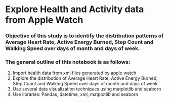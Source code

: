 # Explore Health and Activity data from Apple Watch

### Objective of this study is to identify the distribution patterns of Average Heart Rate, Active Energy Burned, Step Count and Walking Speed over days of month and days of week.

### The general outline of this notebook is as follows:
1. Import health data from xml files generated by apple watch
2. Explore the distribution of Average Heart Rate, Active Energy Burned, Step Count and Walking Speed over days of month and days of week.
3. Use several data visualization techniques using matplotlib and seaborn
4. Use libraries: Pandas, datetime, xml, matplotlib and seaborn
